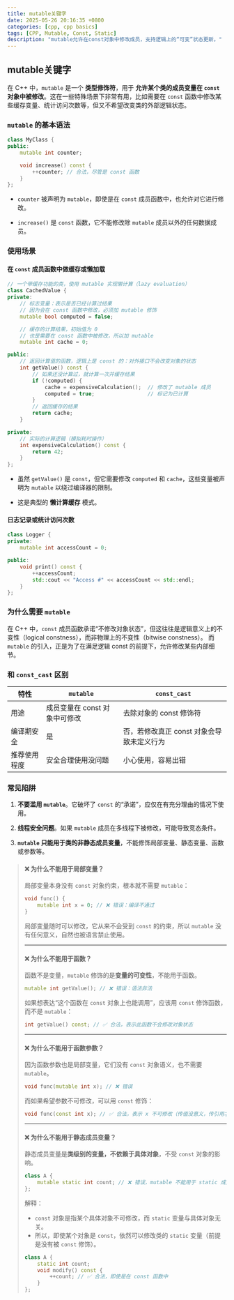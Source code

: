 ```yaml
---
title: mutable关键字
date: 2025-05-26 20:16:35 +0800
categories: [cpp, cpp basics]
tags: [CPP, Mutable, Const, Static]
description: "mutable允许在const对象中修改成员，支持逻辑上的“可变”状态更新。"
---
```

## mutable关键字

在 C++ 中，`mutable` 是一个 **类型修饰符**，用于 **允许某个类的成员变量在 `const` 对象中被修改**。这在一些特殊场景下非常有用，比如需要在 `const` 函数中修改某些缓存变量、统计访问次数等，但又不希望改变类的外部逻辑状态。

### `mutable` 的基本语法

```cpp
class MyClass {
public:
    mutable int counter;

    void increase() const {
        ++counter; // 合法，尽管是 const 函数
    }
};
```

- `counter` 被声明为 `mutable`，即使是在 `const` 成员函数中，也允许对它进行修改。

- `increase()` 是 `const` 函数，它不能修改除 `mutable` 成员以外的任何数据成员。

### 使用场景

#### 在 `const` 成员函数中做缓存或懒加载

```cpp
// 一个带缓存功能的类，使用 mutable 实现懒计算（lazy evaluation）
class CachedValue {
private:
    // 标志变量：表示是否已经计算过结果
    // 因为会在 const 函数中修改，必须加 mutable 修饰
    mutable bool computed = false;

    // 缓存的计算结果，初始值为 0
    // 也是需要在 const 函数中被修改，所以加 mutable
    mutable int cache = 0;

public:
    // 返回计算值的函数，逻辑上是 const 的：对外接口不会改变对象的状态
    int getValue() const {
        // 如果还没计算过，就计算一次并缓存结果
        if (!computed) {
            cache = expensiveCalculation();  // 修改了 mutable 成员
            computed = true;                 // 标记为已计算
        }
        // 返回缓存的结果
        return cache;
    }

private:
    // 实际的计算逻辑（模拟耗时操作）
    int expensiveCalculation() const {
        return 42;
    }
};
```

- 虽然 `getValue()` 是 `const`，但它需要修改 `computed` 和 `cache`，这些变量被声明为 `mutable` 以绕过编译器的限制。

- 这是典型的 **懒计算缓存** 模式。

#### 日志记录或统计访问次数

```cpp
class Logger {
private:
    mutable int accessCount = 0;

public:
    void print() const {
        ++accessCount;
        std::cout << "Access #" << accessCount << std::endl;
    }
};
```

### 为什么需要 `mutable`

在 C++ 中，`const` 成员函数承诺“不修改对象状态”，但这往往是逻辑意义上的不变性（logical constness），而非物理上的不变性（bitwise constness）。
 而 `mutable` 的引入，正是为了在满足逻辑 const 的前提下，允许修改某些内部细节。

### 和 `const_cast` 区别

| 特性         | `mutable`                     | `const_cast`                              |
| ------------ | ----------------------------- | ----------------------------------------- |
| 用途         | 成员变量在 const 对象中可修改 | 去除对象的 const 修饰符                   |
| 编译期安全   | 是                            | 否，若修改真正 const 对象会导致未定义行为 |
| 推荐使用程度 | 安全合理使用没问题            | 小心使用，容易出错                        |

### 常见陷阱

1. **不要滥用 `mutable`**。它破坏了 `const` 的“承诺”，应仅在有充分理由的情况下使用。

2. **线程安全问题**。如果 `mutable` 成员在多线程下被修改，可能导致竞态条件。

3. **`mutable` 只能用于类的非静态成员变量**，不能修饰局部变量、静态变量、函数或参数等。

> #### ❌ 为什么不能用于局部变量？
>
> 局部变量本身没有 `const` 对象约束，根本就不需要 `mutable`：
>
> ```cpp
> void func() {
>     mutable int x = 0; // ❌ 错误：编译不通过
> }
> ```
>
> 局部变量随时可以修改，它从来不会受到 `const` 的约束，所以 `mutable` 没有任何意义，自然也被语言禁止使用。
>
> ------
>
> #### ❌ 为什么不能用于函数？
>
> 函数不是变量，`mutable` 修饰的是**变量的可变性**，不能用于函数。
>
> ```cpp
> mutable int getValue(); // ❌ 错误：语法非法
> ```
>
> 如果想表达“这个函数在 `const` 对象上也能调用”，应该用 `const` 修饰函数，而不是 `mutable`：
>
> ```cpp
> int getValue() const; // ✅ 合法，表示此函数不会修改对象状态
> ```
>
> ------
>
> #### ❌ 为什么不能用于函数参数？
>
> 因为函数参数也是局部变量，它们没有 `const` 对象语义，也不需要 `mutable`。
>
> ```cpp
> void func(mutable int x); // ❌ 错误
> ```
>
> 而如果希望参数不可修改，可以用 `const` 修饰：
>
> ```cpp
> void func(const int x); // ✅ 合法，表示 x 不可修改（传值没意义，传引用才重要）
> ```
>
> ------
>
> #### ❌ 为什么不能用于静态成员变量？
>
> 静态成员变量是**类级别的变量，不依赖于具体对象**，不受 `const` 对象的影响。
>
> ```cpp
> class A {
>     mutable static int count; // ❌ 错误，mutable 不能用于 static 成员
> };
> ```
>
> 解释：
>
> - `const` 对象是指某个具体对象不可修改，而 `static` 变量与具体对象无关。
> - 所以，即使某个对象是 `const`，依然可以修改类的 `static` 变量（前提是没有被 `const` 修饰）。
>
> ```cpp
> class A {
>     static int count;
>     void modify() const {
>         ++count; // ✅ 合法，即使是在 const 函数中
>     }
> };
> ```
